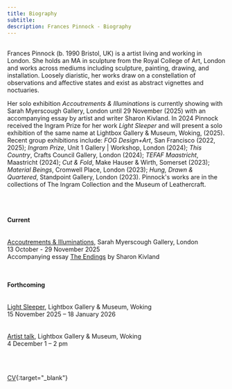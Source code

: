```yaml
---
title: Biography
subtitle: 
description: Frances Pinnock - Biography
---  
```

<br/>  
Frances Pinnock (b. 1990 Bristol, UK) is a artist living and working in London. She holds an MA in sculpture from the Royal College of Art, London and works across mediums including sculpture, painting, drawing, and installation. Loosely diaristic, her works draw on a constellation of observations and affective states and exist as abstract vignettes and noctuaries.  

Her solo exhibition _Accoutrements & Illuminations_ is currently showing with Sarah Myerscough Gallery, London until 29 November (2025) with an accompanying essay by artist and writer Sharon Kivland. In 2024 Pinnock received the Ingram Prize for her work _Light Sleeper_ and will present a solo exhibition of the same name at Lightbox Gallery & Museum, Woking, (2025). Recent group exhibitions include: _FOG Design+Art_, San Francisco (2022, 2025); _Ingram Prize_, Unit 1 Gallery | Workshop, London (2024); _This Country_, Crafts Council Gallery, London (2024); _TEFAF Maastricht_, Maastricht (2024); _Cut & Fold_, Make Hauser & Wirth, Somerset (2023); _Material Beings_, Cromwell Place, London (2023); _Hung, Drawn & Quartered_, Standpoint Gallery, London (2023). Pinnock's works are in the collections of The Ingram Collection and the Museum of Leathercraft.  
<br/>  
<br/>  
  
**Current**  
<br/>  
[Accoutrements & Illuminations](https://www.sarahmyerscough.com/exhibitions/70-frances-pinnock-accoutrements-illuminations/), Sarah Myerscough Gallery, London  
13 October - 29 November 2025  
Accompanying essay [The Endings](/The-Endings-SK.pdf) by Sharon Kivland
<br/>  
<br/>  

**Forthcoming**  
<br/>  
[Light Sleeper](https://www.thelightbox.org.uk/whats-on/frances-pinnock-light-sleeper), Lightbox Gallery & Museum, Woking  
15 November 2025 – 18 January 2026  
<br/>  
[Artist talk](https://www.thelightbox.org.uk/whats-on/art-talk-frances-pinnock), Lightbox Gallery & Museum, Woking  
4 December   1 – 2 pm  

<br/>  
<br/>  


[CV](/cv.pdf){:target="_blank"}   



<br/>  
<br/>
<br/> 









   
 




 









  










 



  










 











